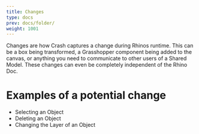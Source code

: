 ```yaml
---
title: Changes
type: docs
prev: docs/folder/
weight: 1001
---
```


Changes are how Crash captures a change during Rhinos runtime. This can be a box being transformed, a Grasshopper component being added to the canvas, or anything you need to communicate to other users of a Shared Model. These changes can even be completely independent of the Rhino Doc.

# Examples of a potential change

- Selecting an Object
- Deleting an Object
- Changing the Layer of an Object
